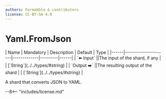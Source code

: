 ```yaml
---
authors: Formabble & contributors
license: CC-BY-SA-4.0
---
```



# Yaml.FromJson

<div class="sh-parameters" markdown="1">
| Name | Mandatory | Description | Default | Type |
|------|---------------------|-------------|---------|------|
| `⬅️ Input` ||The input of the shard, if any | | [`String`](../../types/#string) |
| `Output ➡️` ||The resulting output of the shard | | [`String`](../../types/#string) |

</div>

A shard that converts JSON to YAML.

--8<-- "includes/license.md"

